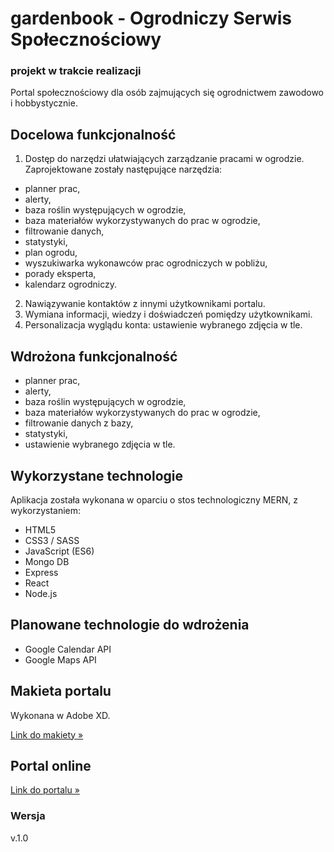 # gardenbook - Ogrodniczy Serwis Społecznościowy

### projekt w trakcie realizacji

Portal społecznościowy dla osób zajmujących się ogrodnictwem zawodowo i hobbystycznie.

## Docelowa funkcjonalność

1. Dostęp do narzędzi ułatwiających zarządzanie pracami w ogrodzie. Zaprojektowane zostały następujące narzędzia:

- planner prac,
- alerty,
- baza roślin występujących w ogrodzie,
- baza materiałów wykorzystywanych do prac w ogrodzie,
- filtrowanie danych,
- statystyki,
- plan ogrodu,
- wyszukiwarka wykonawców prac ogrodniczych w pobliżu,
- porady eksperta,
- kalendarz ogrodniczy.

2. Nawiązywanie kontaktów z innymi użytkownikami portalu.
3. Wymiana informacji, wiedzy i doświadczeń pomiędzy użytkownikami.
4. Personalizacja wyglądu konta: ustawienie wybranego zdjęcia w tle.

## Wdrożona funkcjonalność

- planner prac,
- alerty,
- baza roślin występujących w ogrodzie,
- baza materiałów wykorzystywanych do prac w ogrodzie,
- filtrowanie danych z bazy,
- statystyki,
- ustawienie wybranego zdjęcia w tle.

## Wykorzystane technologie

Aplikacja została wykonana w oparciu o stos technologiczny MERN, z wykorzystaniem:

- HTML5
- CSS3 / SASS
- JavaScript (ES6)
- Mongo DB
- Express
- React
- Node.js

## Planowane technologie do wdrożenia

- Google Calendar API
- Google Maps API

## Makieta portalu

Wykonana w Adobe XD.

[Link do makiety &raquo;](https://xd.adobe.com/view/8eecd93f-2703-4156-4740-d66cea4ff204-f8dd/?fullscreen&hints=off)

## Portal online

[Link do portalu &raquo;](https://garden-book.herokuapp.com/)

### Wersja

v.1.0
